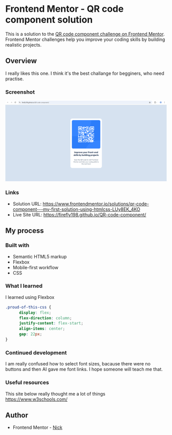 # Frontend Mentor - QR code component solution

This is a solution to the [QR code component challenge on Frontend Mentor](https://www.frontendmentor.io/challenges/qr-code-component-iux_sIO_H). Frontend Mentor challenges help you improve your coding skills by building realistic projects. 

## Overview
I really likes this one. I think it's the best challange for begginers, who need practise.

### Screenshot

![My Code Outcome](image.png)

### Links

- Solution URL: https://www.frontendmentor.io/solutions/qr-code-component---my-first-solution-using-htmlcss-LUy8EK_4KO
- Live Site URL: https://firefly198.github.io/QR-code-component/

## My process

### Built with

- Semantic HTML5 markup
- Flexbox
- Mobile-first workflow
- CSS

### What I learned

I learned using Flexbox

```css
.proud-of-this-css {
      display: flex;
      flex-direction: column;
      justify-content: flex-start;
      align-items: center;
      gap: 22px;
}
```

### Continued development

I am really confused how to select font sizes, bacause there were no buttons and then AI gave me font links. I hope 
someone will teach me that.


### Useful resources

This site below really thought me a lot of things
https://www.w3schools.com/

## Author

- Frontend Mentor - [Nick](https://www.frontendmentor.io/profile/firefly198)

